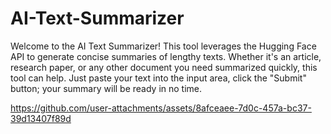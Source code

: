 # AI-Text-Summarizer
Welcome to the AI Text Summarizer! This tool leverages the Hugging Face API to generate concise summaries of lengthy texts. Whether it's an article, research paper, or any other document you need summarized quickly, this tool can help. Just paste your text into the input area, click the "Submit" button; your summary will be ready in no time.




https://github.com/user-attachments/assets/8afceaee-7d0c-457a-bc37-39d13407f89d

